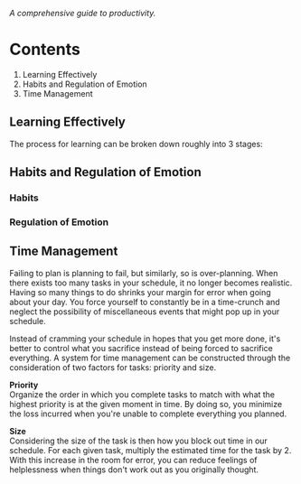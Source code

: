 *A comprehensive guide to productivity.*

# Contents
1. Learning Effectively
2. Habits and Regulation of Emotion
3. Time Management

## Learning Effectively
The process for learning can be broken down roughly into 3 stages:


## Habits and Regulation of Emotion
### Habits

### Regulation of Emotion

## Time Management
Failing to plan is planning to fail, but similarly, so is over-planning. When there exists too many tasks in your schedule, it no longer becomes realistic. Having so many things to do shrinks your margin for error when going about your day. You force yourself to constantly be in a time-crunch and neglect the possibility of miscellaneous events that might pop up in your schedule.

Instead of cramming your schedule in hopes that you get more done, it's better to control what you sacrifice instead of being forced to sacrifice everything. A system for time management can be constructed through the consideration of two factors for tasks: priority and size. 

**Priority**  
Organize the order in which you complete tasks to match with what the highest priority is at the given moment in time. By doing so, you minimize the loss incurred when you're unable to complete everything you planned. 

**Size**  
Considering the size of the task is then how you block out time in our schedule. For each given task, multiply the estimated time for the task by 2. With this increase in the room for error, you can reduce feelings of helplessness when things don't work out as you originally thought.